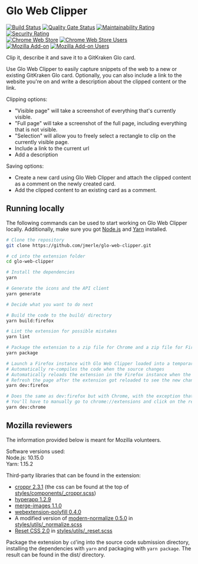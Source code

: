 # Glo Web Clipper

[![Build Status](https://jenkins.jmerle.dev/buildStatus/icon?job=glo-web-clipper%2Fmaster)](https://jenkins.jmerle.dev/job/glo-web-clipper/job/master/)
[![Quality Gate Status](https://sonar.jmerle.dev/api/project_badges/measure?project=jmerle%3Aglo-web-clipper&metric=alert_status)](https://sonar.jmerle.dev/dashboard?id=jmerle%3Aglo-web-clipper)
[![Maintainability Rating](https://sonar.jmerle.dev/api/project_badges/measure?project=jmerle%3Aglo-web-clipper&metric=sqale_rating)](https://sonar.jmerle.dev/dashboard?id=jmerle%3Aglo-web-clipper)
[![Security Rating](https://sonar.jmerle.dev/api/project_badges/measure?project=jmerle%3Aglo-web-clipper&metric=security_rating)](https://sonar.jmerle.dev/dashboard?id=jmerle%3Aglo-web-clipper)  
[![Chrome Web Store](https://img.shields.io/chrome-web-store/v/ikfmgfnieohkknpbninokpleohjpbjbl.svg)](https://chrome.google.com/webstore/detail/glo-web-clipper/ikfmgfnieohkknpbninokpleohjpbjbl)
[![Chrome Web Store Users](https://img.shields.io/chrome-web-store/users/ikfmgfnieohkknpbninokpleohjpbjbl.svg)](https://chrome.google.com/webstore/detail/glo-web-clipper/ikfmgfnieohkknpbninokpleohjpbjbl)  
[![Mozilla Add-on](https://img.shields.io/amo/v/glo-web-clipper.svg)](https://addons.mozilla.org/en-US/firefox/addon/glo-web-clipper/)
[![Mozilla Add-on Users](https://img.shields.io/amo/users/glo-web-clipper.svg)](https://addons.mozilla.org/en-US/firefox/addon/glo-web-clipper/)

Clip it, describe it and save it to a GitKraken Glo card.

Use Glo Web Clipper to easily capture snippets of the web to a new or existing GitKraken Glo card. Optionally, you can also include a link to the website you're on and write a description about the clipped content or the link.

Clipping options:
- "Visible page" will take a screenshot of everything that's currently visible.
- "Full page" will take a screenshot of the full page, including everything that is not visible.
- "Selection" will allow you to freely select a rectangle to clip on the currently visible page.
- Include a link to the current url
- Add a description

Saving options:
- Create a new card using Glo Web Clipper and attach the clipped content as a comment on the newly created card.
- Add the clipped content to an existing card as a comment.

## Running locally
The following commands can be used to start working on Glo Web Clipper locally. Additionally, make sure you got [Node.js](https://nodejs.org/en/) and [Yarn](https://yarnpkg.com/en/) installed.

```bash
# Clone the repository
git clone https://github.com/jmerle/glo-web-clipper.git

# cd into the extension folder
cd glo-web-clipper

# Install the dependencies
yarn

# Generate the icons and the API client
yarn generate

# Decide what you want to do next

# Build the code to the build/ directory
yarn build:firefox

# Lint the extension for possible mistakes
yarn lint

# Package the extension to a zip file for Chrome and a zip file for Firefox
yarn package

# Launch a Firefox instance with Glo Web Clipper loaded into a temporary profile
# Automatically re-compiles the code when the source changes
# Automatically reloads the extension in the Firefox instance when the code is re-compiled
# Refresh the page after the extension got reloaded to see the new changes
yarn dev:firefox

# Does the same as dev:firefox but with Chrome, with the exception that the extension is not automatically reloaded
# You'll have to manually go to chrome://extensions and click on the reload button on the Glo Web Clipper entry
yarn dev:chrome
```

## Mozilla reviewers
The information provided below is meant for Mozilla volunteers.

Software versions used:  
Node.js: 10.15.0  
Yarn: 1.15.2

Third-party libraries that can be found in the extension:  
- [croppr 2.3.1](https://github.com/jamesssooi/Croppr.js/tree/v2.3.1/dist) (the css can be found at the top of [styles/components/_croppr.scss](styles/components/_croppr.scss))
- [hyperapp 1.2.9](https://github.com/jorgebucaran/hyperapp/blob/1.2.9/src/index.js)
- [merge-images 1.1.0](https://github.com/lukechilds/merge-images/blob/v1.1.0/src/index.js)
- [webextension-polyfill 0.4.0](https://github.com/mozilla/webextension-polyfill/blob/0.4.0/src/browser-polyfill.js)
- A modified version of [modern-normalize 0.5.0](https://github.com/sindresorhus/modern-normalize/blob/v0.5.0/modern-normalize.css) in [styles/utils/_normalize.scss](styles/utils/_normalize.scss)
- [Reset CSS 2.0](https://meyerweb.com/eric/tools/css/reset/) in [styles/utils/_reset.scss](styles/utils/_reset.scss)

Package the extension by `cd`'ing into the source code submission directory, installing the dependencies with `yarn` and packaging with `yarn package`. The result can be found in the dist/ directory.
